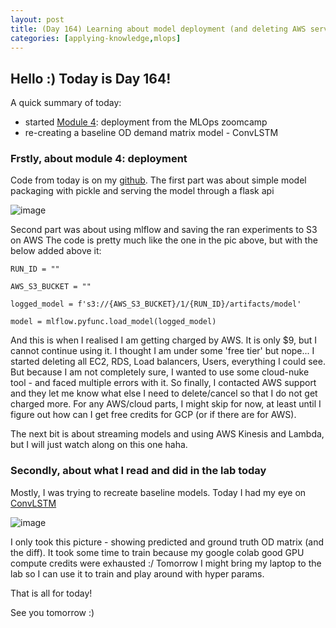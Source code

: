 ```yaml
---
layout: post
title: (Day 164) Learning about model deployment (and deleting AWS services)
categories: [applying-knowledge,mlops]
---
```


## Hello :) Today is Day 164!
A quick summary of today:
* started [Module 4](https://github.com/DataTalksClub/mlops-zoomcamp/tree/main/04-deployment): deployment from the MLOps zoomcamp
* re-creating a baseline OD demand matrix model - ConvLSTM

### Frstly, about module 4: deployment

Code from today is on my [github](https://github.com/divakaivan/MLOps-camp). The first part was about simple model packaging with pickle and serving the model through a flask api

![image](https://github.com/user-attachments/assets/92a88777-c6aa-4bfe-99ed-ece111694f38)

Second part was about using mlflow and saving the ran experiments to S3 on AWS
The code is pretty much like the one in the pic above, but with the below added above it:

```
RUN_ID = ""

AWS_S3_BUCKET = ""

logged_model = f's3://{AWS_S3_BUCKET}/1/{RUN_ID}/artifacts/model'

model = mlflow.pyfunc.load_model(logged_model)
```

And this is when I realised I am getting charged by AWS. It is only $9, but I cannot continue using it. I thought I am under some 'free tier' but nope... I started deleting all EC2, RDS, Load balancers, Users, everything I could see. But because I am not completely sure, I wanted to use some cloud-nuke tool - and faced multiple errors with it. So finally, I contacted AWS support and they let me know what else I need to delete/cancel so that I do not get charged more. For any AWS/cloud parts, I might skip for now, at least until I figure out how can I get free credits for GCP (or if there are for AWS). 

The next bit is about streaming models and using AWS Kinesis and Lambda, but I will just watch along on this one haha.



### Secondly, about what I read and did in the lab today

Mostly, I was trying to recreate baseline models. Today I had my eye on [ConvLSTM](https://paperswithcode.com/method/convlstm)

![image](https://github.com/user-attachments/assets/c675b28c-06db-40b6-9b88-04645098d934)

I only took this picture - showing predicted and ground truth OD matrix (and the diff). It took some time to train because my google colab good GPU compute credits were exhausted :/ Tomorrow I might bring my laptop to the lab so I can use it to train and play around with hyper params. 


That is all for today!

See you tomorrow :)

